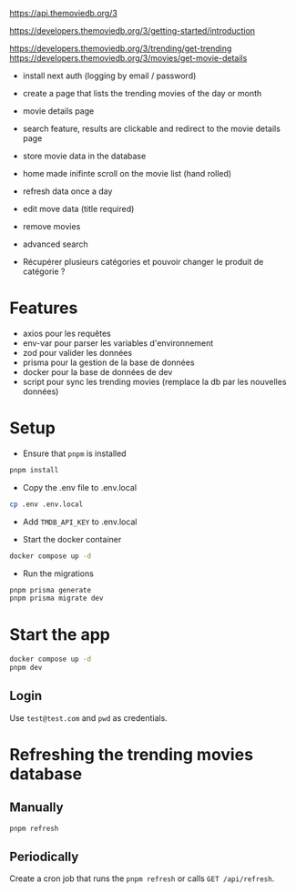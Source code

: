 https://api.themoviedb.org/3

https://developers.themoviedb.org/3/getting-started/introduction

https://developers.themoviedb.org/3/trending/get-trending
https://developers.themoviedb.org/3/movies/get-movie-details

- install next auth (logging by email / password)

- create a page that lists the trending movies of the day or month

- movie details page

- search feature, results are clickable and redirect to the movie details page

- store movie data in the database

- home made inifinte scroll on the movie list (hand rolled)

- refresh data once a day

- edit move data (title required)

- remove movies

- advanced search

- Récupérer plusieurs catégories et pouvoir changer le produit de catégorie ?

# Features

- axios pour les requêtes
- env-var pour parser les variables d'environnement
- zod pour valider les données
- prisma pour la gestion de la base de données
- docker pour la base de données de dev
- script pour sync les trending movies (remplace la db par les nouvelles données)

# Setup

- Ensure that `pnpm` is installed

```bash
pnpm install
```

- Copy the .env file to .env.local

```bash
cp .env .env.local
```

- Add `TMDB_API_KEY` to .env.local

- Start the docker container

```bash
docker compose up -d
```

- Run the migrations

```bash
pnpm prisma generate
pnpm prisma migrate dev
```

# Start the app

```bash
docker compose up -d
pnpm dev
```

## Login

Use `test@test.com` and `pwd` as credentials.

# Refreshing the trending movies database

## Manually

```bash
pnpm refresh
```

## Periodically

Create a cron job that runs the `pnpm refresh` or calls `GET /api/refresh`.
